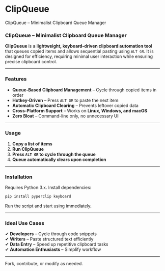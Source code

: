 # ClipQueue
ClipQueue – Minimalist Clipboard Queue Manager

### **ClipQueue – Minimalist Clipboard Queue Manager**  

**ClipQueue** is a **lightweight, keyboard-driven clipboard automation tool** that queues copied items and allows sequential pasting using `ALT GR`. It is designed for efficiency, requiring minimal user interaction while ensuring precise clipboard control.  

---

### **Features**  
- **Queue-Based Clipboard Management** – Cycle through copied items in order  
- **Hotkey-Driven** – Press `ALT GR` to paste the next item  
- **Automatic Clipboard Clearing** – Prevents leftover copied data  
- **Cross-Platform Support** – Works on **Linux, Windows, and macOS**  
- **Zero Bloat** – Command-line only, no unnecessary UI  

---

### **Usage**  
1. **Copy a list of items**  
2. **Run ClipQueue**  
3. **Press `ALT GR` to cycle through the queue**  
4. **Queue automatically clears upon completion**  

---

### **Installation**  
Requires Python 3.x. Install dependencies:  
```bash
pip install pyperclip keyboard
```  
Run the script and start using immediately.  

---

### **Ideal Use Cases**  
✔ **Developers** – Cycle through code snippets  
✔ **Writers** – Paste structured text efficiently  
✔ **Data Entry** – Speed up repetitive clipboard tasks  
✔ **Automation Enthusiasts** – Simplify workflow  

---

Fork, contribute, or modify as needed.  

